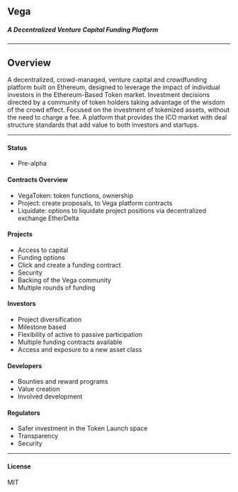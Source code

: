 ## Vega
##### A Decentralized Venture Capital Funding Platform
----
Overview
----
A decentralized, crowd-managed, venture capital and crowdfunding platform built on Ethereum, designed to leverage the impact of individual investors in the Ethereum-Based Token market. Investment decisions directed by a community of token holders taking advantage of the wisdom of the crowd effect. Focused on the investment of tokenized assets, without the need to charge a fee. A platform that provides the ICO market with deal structure standards that add value to both investors and startups.

----
#### Status
- Pre-alpha

#### Contracts Overview
- VegaToken: token functions, ownership
- Project: create proposals, to Vega platform contracts
- Liquidate: options to liquidate project positions via decentralized exchange EtherDelta

#### Projects
- Access to capital
- Funding options
- Click and create a funding contract
- Security
- Backing of the Vega community
- Multiple rounds of funding

#### Investors
- Project diversification
- Milestone based
- Flexibility of active to passive participation
- Multiple funding contracts available
- Access and exposure to a new asset class

#### Developers
- Bounties and reward programs
- Value creation
- Involved development

#### Regulators
- Safer investment in the Token Launch space
- Transparency
- Security
---
#### License
MIT

